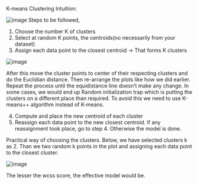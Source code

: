 K-means Clustering Intuition:

![image](https://user-images.githubusercontent.com/85920192/142433197-bd3e3801-0303-47b5-b7f9-c74eb72f72d5.png)
Steps to be followed,
  1. Choose the number K of clusters
  2. Select at random K points, the centroids(no necessarily from your dataset)
  3. Assign each data point to the closest centroid -> That forms K clusters
  
  ![image](https://user-images.githubusercontent.com/85920192/142433671-35e80b3c-699d-4e9a-8ea0-72aa60ebf9da.png)
  
  After this move the cluster points to center of their respecting clusters and do the Euclidian distance. Then re-arrange the plots like how we did earlier. Repeat the process until the equidistance line doesn’t make any change. 
  In some cases, we would end up Random initialization trap which is putting the clusters on a different place than required. To avoid this we need to use K-means++ algorithm instead of K-means.

  
  4. Compute and place the new centroid of each cluster
  5. Reassign each data point to the new closest centroid. If any reassignment took place, go to step 4. Otherwise the model is done. 

Practical way of choosing the clusters. Below, we have selected clusters k as 2. Than we two random k points in the plot and assigning each data point to the closest cluster.

![image](https://user-images.githubusercontent.com/85920192/142434360-cad69cad-14e2-4491-b01a-e00ba4ead070.png)

The lesser the wcss score, the effective model would be. 






